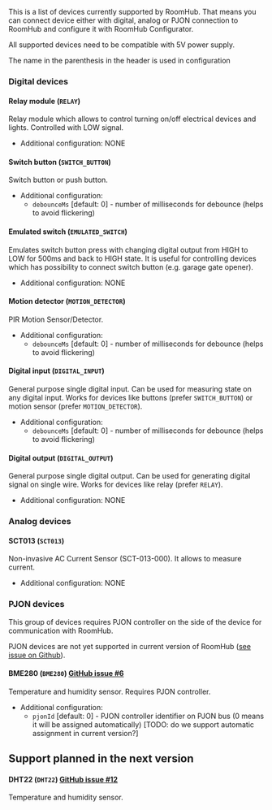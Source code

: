 
This is a list of devices currently supported by RoomHub. That means you can connect device either with digital, analog or PJON connection to RoomHub and configure it with RoomHub Configurator.

All supported devices need to be compatible with 5V power supply.

The name in the parenthesis in the header is used in configuration 

### Digital devices

#### Relay module (`RELAY`)
Relay module which allows to control turning on/off electrical devices and lights. Controlled with LOW signal.

- Additional configuration: NONE


#### Switch button (`SWITCH_BUTTON`) 
Switch button or push button.

- Additional configuration: 
    - `debounceMs` [default: 0] - number of milliseconds for debounce (helps to avoid flickering)


#### Emulated switch (`EMULATED_SWITCH`)
Emulates switch button press with changing digital output from HIGH to LOW for 500ms and back to HIGH state. It is useful for controlling devices which has possibility to connect switch button (e.g. garage gate opener).

- Additional configuration: NONE


#### Motion detector (`MOTION_DETECTOR`)
PIR Motion Sensor/Detector.

- Additional configuration:
    - `debounceMs` [default: 0] - number of milliseconds for debounce (helps to avoid flickering)


#### Digital input (`DIGITAL_INPUT`)
General purpose single digital input. Can be used for measuring state on any digital input. Works for devices like buttons (prefer `SWITCH_BUTTON`) or motion sensor (prefer `MOTION_DETECTOR`).

- Additional configuration:
    - `debounceMs` [default: 0] - number of milliseconds for debounce (helps to avoid flickering)

#### Digital output (`DIGITAL_OUTPUT`)
General purpose single digital output. Can be used for generating digital signal on single wire. Works for devices like relay (prefer `RELAY`).

- Additional configuration: NONE



### Analog devices

#### SCT013 (`SCT013`)
Non-invasive AC Current Sensor (SCT-013-000). It allows to measure current.

- Additional configuration: NONE


### PJON devices

This group of devices requires PJON controller on the side of the device for communication with RoomHub. 

PJON devices are not yet supported in current version of RoomHub ([see issue on Github](https://github.com/aetas/RoomHub/issues/6)).

#### BME280 (`BME280`) [GitHub issue #6](https://github.com/aetas/RoomHub/issues/6)
Temperature and humidity sensor. Requires PJON controller.

-  Additional configuration:
    - `pjonId` [default: 0] - PJON controller identifier on PJON bus (0 means it will be assigned automatically) [TODO: do we support automatic assignment in current version?]



## Support planned in the next version

#### DHT22 (`DHT22`) [GitHub issue #12](https://github.com/aetas/RoomHub/issues/12)
Temperature and humidity sensor.